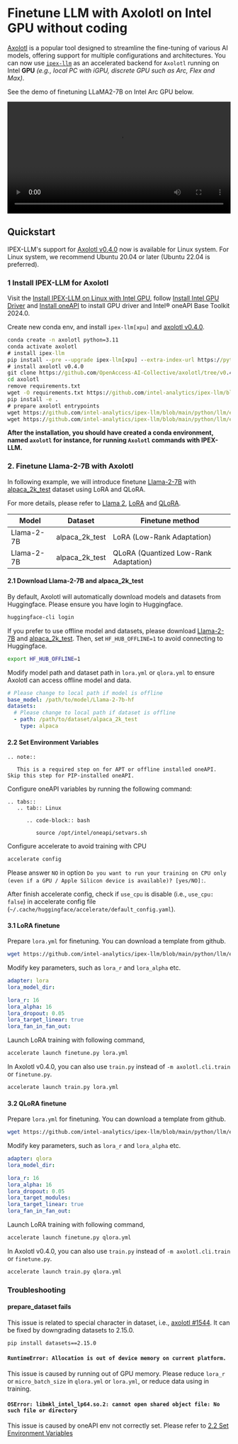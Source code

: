 # Finetune LLM with Axolotl on Intel GPU without coding

[Axolotl](https://github.com/OpenAccess-AI-Collective/axolotl) is a popular tool designed to streamline the fine-tuning of various AI models, offering support for multiple configurations and architectures. You can now use [`ipex-llm`](https://github.com/intel-analytics/ipex-llm) as an accelerated backend for `Axolotl` running on Intel **GPU** *(e.g., local PC with iGPU, discrete GPU such as Arc, Flex and Max)*.

See the demo of finetuning LLaMA2-7B on Intel Arc GPU below.

<video src="https://llm-assets.readthedocs.io/en/latest/_images/ollama-linux-arc.mp4" width="100%" controls></video>

## Quickstart

IPEX-LLM's support for [Axolotl v0.4.0](https://github.com/OpenAccess-AI-Collective/axolotl/tree/v0.4.0) now is available for Linux system. For Linux system, we recommend Ubuntu 20.04 or later (Ubuntu 22.04 is preferred).

### 1 Install IPEX-LLM for Axolotl

Visit the [Install IPEX-LLM on Linux with Intel GPU](https://ipex-llm.readthedocs.io/en/latest/doc/LLM/Quickstart/install_linux_gpu.html), follow [Install Intel GPU Driver](https://ipex-llm.readthedocs.io/en/latest/doc/LLM/Quickstart/install_linux_gpu.html#install-intel-gpu-driver) and [Install oneAPI](https://ipex-llm.readthedocs.io/en/latest/doc/LLM/Quickstart/install_linux_gpu.html#install-oneapi) to install GPU driver and Intel® oneAPI Base Toolkit 2024.0.
 
Create new conda env, and install `ipex-llm[xpu]` and [axolotl v0.4.0](https://github.com/OpenAccess-AI-Collective/axolotl/tree/v0.4.0).

```cmd
conda create -n axolotl python=3.11
conda activate axolotl
# install ipex-llm
pip install --pre --upgrade ipex-llm[xpu] --extra-index-url https://pytorch-extension.intel.com/release-whl/stable/xpu/us/
# install axolotl v0.4.0
git clone https://github.com/OpenAccess-AI-Collective/axolotl/tree/v0.4.0
cd axolotl
remove requirements.txt
wget -O requirements.txt https://github.com/intel-analytics/ipex-llm/blob/main/python/llm/example/GPU/LLM-Finetuning/axolotl/requirements-xpu.txt
pip install -e .
# prepare axolotl entrypoints
wget https://github.com/intel-analytics/ipex-llm/blob/main/python/llm/example/GPU/LLM-Finetuning/axolotl/finetune.py
wget https://github.com/intel-analytics/ipex-llm/blob/main/python/llm/example/GPU/LLM-Finetuning/axolotl/train.py
```

**After the installation, you should have created a conda environment, named `axolotl` for instance, for running `Axolotl` commands with IPEX-LLM.**

### 2. Finetune Llama-2-7B with Axolotl

In following example, we will introduce finetune [Llama-2-7B](https://huggingface.co/meta-llama/Llama-2-7b) with [alpaca_2k_test](https://huggingface.co/datasets/mhenrichsen/alpaca_2k_test) dataset using LoRA and QLoRA.

For more details, please refer to [Llama 2](https://arxiv.org/abs/2307.09288), [LoRA](https://arxiv.org/abs/2307.09288) and [QLoRA](https://arxiv.org/abs/2305.14314).

| Model | Dataset | Finetune method |
|-------|-------|-------|
| Llama-2-7B | alpaca_2k_test | LoRA (Low-Rank Adaptation)  |
| Llama-2-7B | alpaca_2k_test | QLoRA (Quantized Low-Rank Adaptation) |

#### 2.1 Download Llama-2-7B and alpaca_2k_test

By default, Axolotl will automatically download models and datasets from Huggingface. Please ensure you have login to Huggingface.

```bash
huggingface-cli login
```

If you prefer to use offline model and datasets, please download [Llama-2-7B](https://huggingface.co/meta-llama/Llama-2-7b) and [alpaca_2k_test](https://huggingface.co/datasets/mhenrichsen/alpaca_2k_test). Then, set `HF_HUB_OFFLINE=1` to avoid connecting to Huggingface.

```bash
export HF_HUB_OFFLINE=1
```

Modify model path and dataset path in `lora.yml` or `qlora.yml` to ensure Axolotl can access offline model and data.

```yaml
# Please change to local path if model is offline
base_model: /path/to/model/Llama-2-7b-hf
datasets:
  # Please change to local path if dataset is offline
  - path: /path/to/dataset/alpaca_2k_test
    type: alpaca
```

#### 2.2 Set Environment Variables

```eval_rst
.. note::

   This is a required step on for APT or offline installed oneAPI. Skip this step for PIP-installed oneAPI.
```

Configure oneAPI variables by running the following command:

```eval_rst
.. tabs::
   .. tab:: Linux

      .. code-block:: bash

         source /opt/intel/oneapi/setvars.sh

```

Configure accelerate to avoid training with CPU

```bash
accelerate config
```

Please answer `NO` in option `Do you want to run your training on CPU only (even if a GPU / Apple Silicon device is available)? [yes/NO]:`.

After finish accelerate config, check if `use_cpu` is disable (i.e., `use_cpu: false`) in accelerate config file (`~/.cache/huggingface/accelerate/default_config.yaml`).

#### 3.1 LoRA finetune

Prepare `lora.yml` for finetuning. You can download a template from github.

```bash
wget https://github.com/intel-analytics/ipex-llm/blob/main/python/llm/example/GPU/LLM-Finetuning/axolotl/lora.yml
```

Modify key parameters, such as `lora_r` and `lora_alpha` etc.

```yaml
adapter: lora
lora_model_dir:

lora_r: 16
lora_alpha: 16
lora_dropout: 0.05
lora_target_linear: true
lora_fan_in_fan_out:
```

Launch LoRA training with following command,
```bash
accelerate launch finetune.py lora.yml
```

In Axolotl v0.4.0, you can also use `train.py` instead of `-m axolotl.cli.train` or `finetune.py`.

```bash
accelerate launch train.py lora.yml
```

#### 3.2 QLoRA finetune

Prepare `lora.yml` for finetuning. You can download a template from github.

```bash
wget https://github.com/intel-analytics/ipex-llm/blob/main/python/llm/example/GPU/LLM-Finetuning/axolotl/qlora.yml
```

Modify key parameters, such as `lora_r` and `lora_alpha` etc.

```yaml
adapter: qlora
lora_model_dir:

lora_r: 16
lora_alpha: 16
lora_dropout: 0.05
lora_target_modules:
lora_target_linear: true
lora_fan_in_fan_out:
```

Launch LoRA training with following command,
```bash
accelerate launch finetune.py qlora.yml
```

In Axolotl v0.4.0, you can also use `train.py` instead of `-m axolotl.cli.train` or `finetune.py`.

```bash
accelerate launch train.py qlora.yml
```

### Troubleshooting

#### prepare_dataset fails

This issue is related to special character in dataset, i.e., [axolotl #1544](https://github.com/OpenAccess-AI-Collective/axolotl/issues/1544). It can be fixed by downgrading datasets to 2.15.0.

```bash
pip install datasets==2.15.0
```

#### `RuntimeError: Allocation is out of device memory on current platform.`

This issue is caused by running out of GPU memory. Please reduce `lora_r` or `micro_batch_size` in `qlora.yml` or `lora.yml`, or reduce data using in training.

#### `OSError: libmkl_intel_lp64.so.2: cannot open shared object file: No such file or directory`

This issue is caused by oneAPI env not correctly set. Please refer to [2.2 Set Environment Variables](#22-set-environment-variables)
